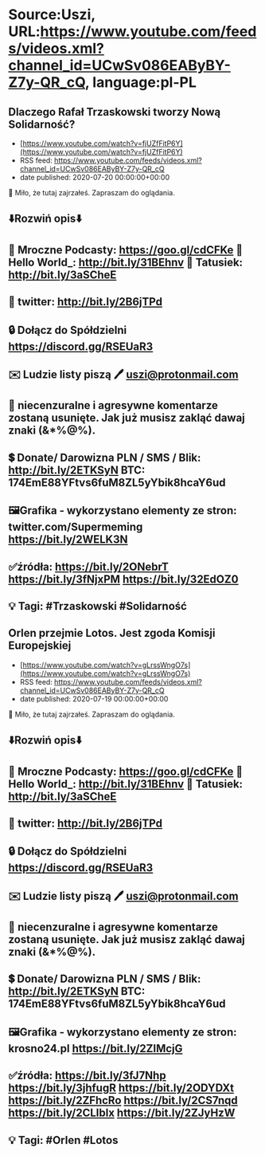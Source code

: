 # Source:Uszi, URL:https://www.youtube.com/feeds/videos.xml?channel_id=UCwSv086EAByBY-Z7y-QR_cQ, language:pl-PL

## Dlaczego Rafał Trzaskowski tworzy Nową Solidarność?
 - [https://www.youtube.com/watch?v=fjUZfFitP6Y](https://www.youtube.com/watch?v=fjUZfFitP6Y)
 - RSS feed: https://www.youtube.com/feeds/videos.xml?channel_id=UCwSv086EAByBY-Z7y-QR_cQ
 - date published: 2020-07-20 00:00:00+00:00

🤪 Miło, że tutaj zajrzałeś.  Zapraszam do oglądania.

⬇️Rozwiń opis⬇️
------------------------------------------------------------
👀 Mroczne Podcasty: https://goo.gl/cdCFKe
👀 Hello World_: http://bit.ly/31BEhnv
👀 Tatusiek: http://bit.ly/3aSCheE
------------------------------------------------------------
👀 twitter: http://bit.ly/2B6jTPd
------------------------------------------------------------
🔒 Dołącz do Spółdzielni
https://discord.gg/RSEUaR3
------------------------------------------------------------
✉️ Ludzie listy piszą 
🖊️ uszi@protonmail.com
------------------------------------------------------------
👺 niecenzuralne i agresywne komentarze zostaną usunięte.  Jak już musisz zakląć dawaj znaki (&*%@%).
------------------------------------------------------------
💲 Donate/ Darowizna
PLN / SMS / Blik: http://bit.ly/2ETKSyN
BTC: 174EmE88YFtvs6fuM8ZL5yYbik8hcaY6ud
---------------------------------------------------------------
🖼Grafika - wykorzystano elementy ze stron: 
twitter.com/Supermeming
https://bit.ly/2WELK3N
---------------------------------------------------------------
✅źródła:
https://bit.ly/2ONebrT
https://bit.ly/3fNjxPM
https://bit.ly/32EdOZ0
-------------------------------------------------------------
💡 Tagi: #Trzaskowski #Solidarność
--------------------------------------------------------------

## Orlen przejmie Lotos. Jest zgoda Komisji Europejskiej
 - [https://www.youtube.com/watch?v=gLrssWngO7s](https://www.youtube.com/watch?v=gLrssWngO7s)
 - RSS feed: https://www.youtube.com/feeds/videos.xml?channel_id=UCwSv086EAByBY-Z7y-QR_cQ
 - date published: 2020-07-19 00:00:00+00:00

🤪 Miło, że tutaj zajrzałeś.  Zapraszam do oglądania.

⬇️Rozwiń opis⬇️
------------------------------------------------------------
👀 Mroczne Podcasty: https://goo.gl/cdCFKe
👀 Hello World_: http://bit.ly/31BEhnv
👀 Tatusiek: http://bit.ly/3aSCheE
------------------------------------------------------------
👀 twitter: http://bit.ly/2B6jTPd
------------------------------------------------------------
🔒 Dołącz do Spółdzielni
https://discord.gg/RSEUaR3
------------------------------------------------------------
✉️ Ludzie listy piszą 
🖊️ uszi@protonmail.com
------------------------------------------------------------
👺 niecenzuralne i agresywne komentarze zostaną usunięte.  Jak już musisz zakląć dawaj znaki (&*%@%).
------------------------------------------------------------
💲 Donate/ Darowizna
PLN / SMS / Blik: http://bit.ly/2ETKSyN
BTC: 174EmE88YFtvs6fuM8ZL5yYbik8hcaY6ud
---------------------------------------------------------------
🖼Grafika - wykorzystano elementy ze stron: 
krosno24.pl
https://bit.ly/2ZIMcjG
---------------------------------------------------------------
✅źródła:
https://bit.ly/3fJ7Nhp
https://bit.ly/3jhfugR
https://bit.ly/2ODYDXt
https://bit.ly/2ZFhcRo
https://bit.ly/2CS7nqd
https://bit.ly/2CLIblx
https://bit.ly/2ZJyHzW
-------------------------------------------------------------
💡 Tagi: #Orlen #Lotos
--------------------------------------------------------------

